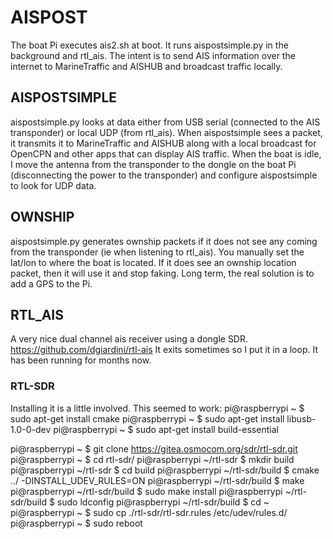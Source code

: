 # AISPOST
The boat Pi executes ais2.sh at boot. It runs aispostsimple.py in the background and rtl_ais. The intent is to send AIS information over the internet to MarineTraffic and AISHUB and broadcast traffic locally.
## AISPOSTSIMPLE
aispostsimple.py looks at data either from USB serial (connected to the AIS transponder) or local UDP (from rtl_ais). When aispostsimple sees a packet, it transmits it to MarineTraffic and 
AISHUB along with a local broadcast for OpenCPN and other apps that can display AIS traffic. When the boat is idle, I move the antenna from the transponder to the dongle on the boat Pi (disconnecting the power to the transponder) and configure aispostsimple to look for UDP data. 
## OWNSHIP
aispostsimple.py generates ownship packets if it does not see any coming from the transponder (ie when listening to rtl_ais). You manually set the lat/lon to where the boat is located. If it does see an ownship location packet, then it will use it and stop faking. Long term, the real solution is to add a GPS to the Pi. 
## RTL_AIS
A very nice dual channel ais receiver using a dongle SDR. https://github.com/dgiardini/rtl-ais It exits sometimes so I put it in a loop. It has been running for months now. 
### RTL-SDR
Installing it is a little involved. This seemed to work: 
pi@raspberrypi ~ $ sudo apt-get install cmake
pi@raspberrypi ~ $ sudo apt-get install libusb-1.0-0-dev
pi@raspberrypi ~ $ sudo apt-get install build-essential

pi@raspberrypi ~ $ git clone https://gitea.osmocom.org/sdr/rtl-sdr.git
pi@raspberrypi ~ $ cd rtl-sdr/
pi@raspberrypi ~/rtl-sdr $ mkdir build
pi@raspberrypi ~/rtl-sdr $ cd build
pi@raspberrypi ~/rtl-sdr/build $ cmake ../ -DINSTALL_UDEV_RULES=ON
pi@raspberrypi ~/rtl-sdr/build $ make
pi@raspberrypi ~/rtl-sdr/build $ sudo make install
pi@raspberrypi ~/rtl-sdr/build $ sudo ldconfig
pi@raspberrypi ~/rtl-sdr/build $ cd ~
pi@raspberrypi ~ $ sudo cp ./rtl-sdr/rtl-sdr.rules /etc/udev/rules.d/
pi@raspberrypi ~ $ sudo reboot

